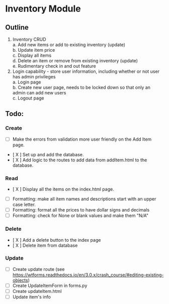 # Inventory Module

## Outline

1. Inventory CRUD  
    a. Add new items or add to existing inventory (update)   
    b. Update item price  
    c. Display all items  
    d. Delete an item or remove from existing inventory (update)  
    e. Rudimentary check in and out feature  
2. Login capability - store user information, including whether or not user has admin privileges  
    a. Login page  
    b. Create new user page, needs to be locked down so that only an admin can add new users  
    c. Logout page

## Todo:
### Create
- [ ] Make the errors from validation more user friendly on the Add Item page.  
- [ X ] Set up and add the database.
- [ X ] Add logic to the routes to add data from addItem.html to the database.
### Read
- [ X ] Display all the items on the index.html page.
- [ ] Formatting: make all item names and descriptions start with an upper case letter.
- [ ] Formatting: format all the prices to have dollar signs and decimals
- [ ] Formatting: check for None or blank values and make them "N/A"
### Delete
- [ X ] Add a delete button to the index page
- [ X ] Delete item from database
### Update
- [ ] Create update route (see https://wtforms.readthedocs.io/en/3.0.x/crash_course/#editing-existing-objects)
- [ ] Create UpdateItemForm in forms.py
- [ ] Create updateItem.html
- [ ] Update item's info
